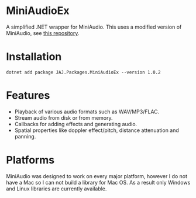 # MiniAudioEx
A simplified .NET wrapper for MiniAudio. This uses a modified version of MiniAudio, see [this repository](https://github.com/japajoe/miniaudioex).

# Installation
```
dotnet add package JAJ.Packages.MiniAudioEx --version 1.0.2
```

# Features
- Playback of various audio formats such as WAV/MP3/FLAC.
- Stream audio from disk or from memory.
- Callbacks for adding effects and generating audio.
- Spatial properties like doppler effect/pitch, distance attenuation and panning.

# Platforms
MiniAudio was designed to work on every major platform, however I do not have a Mac so I can not build a library for Mac OS. As a result only Windows and Linux libraries are currently available.
